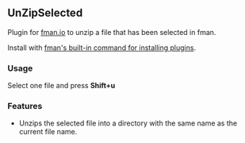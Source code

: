 ## UnZipSelected

Plugin for [fman.io](https://fman.io) to unzip a file that has been selected in fman.

Install with [fman's built-in command for installing plugins](https://fman.io/docs/installing-plugins).

### Usage

Select one file and press **Shift+u** 

### Features

 - Unzips the selected file into a directory with the same name as the current file name.
